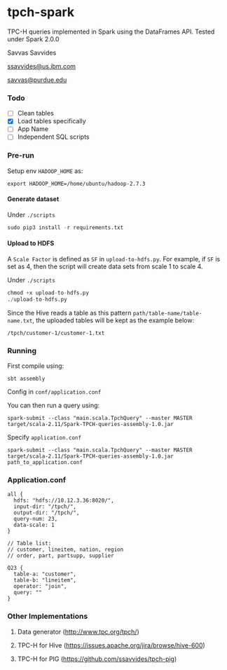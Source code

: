 # tpch-spark

TPC-H queries implemented in Spark using the DataFrames API.
Tested under Spark 2.0.0

Savvas Savvides

ssavvides@us.ibm.com

savvas@purdue.edu


### Todo

- [ ] Clean tables
- [x] Load tables specifically
- [ ] App Name
- [ ] Independent SQL scripts

### Pre-run

Setup env `HADOOP_HOME` as:

```shell
export HADOOP_HOME=/home/ubuntu/hadoop-2.7.3
```

#### Generate dataset

Under `./scripts`

```python
sudo pip3 install -r requirements.txt
```

#### Upload to HDFS

A `Scale Factor` is defined as `SF` in `upload-to-hdfs.py`. 
For example, if `SF` is set as 4, then the script will create data sets from 
scale 1 to scale 4.

Under `./scripts`

```python
chmod +x upload-to-hdfs.py
./upload-to-hdfs.py
```
Since the Hive reads a table as this pattern `path/table-name/table-name.txt`,
the uploaded tables will be kept as the example below:

```shell
/tpch/customer-1/customer-1.txt
```


### Running

First compile using:

```
sbt assembly 
```
Config in `conf/application.conf`

You can then run a query using:

```
spark-submit --class "main.scala.TpchQuery" --master MASTER target/scala-2.11/Spark-TPCH-queries-assembly-1.0.jar
```

Specify `application.conf`

```
spark-submit --class "main.scala.TpchQuery" --master MASTER target/scala-2.11/Spark-TPCH-queries-assembly-1.0.jar path_to_application.conf
```
### Application.conf

```
all {
  hdfs: "hdfs://10.12.3.36:8020/",
  input-dir: "/tpch/",
  output-dir: "/tpch/",
  query-num: 23,
  data-scale: 1
}

// Table list:
// customer, lineitem, nation, region
// order, part, partsupp, supplier

Q23 {
  table-a: "customer",
  table-b: "lineitem",
  operator: "join",
  query: ""
}
```

### Other Implementations

1. Data generator (http://www.tpc.org/tpch/)

2. TPC-H for Hive (https://issues.apache.org/jira/browse/hive-600)

3. TPC-H for PIG (https://github.com/ssavvides/tpch-pig)
